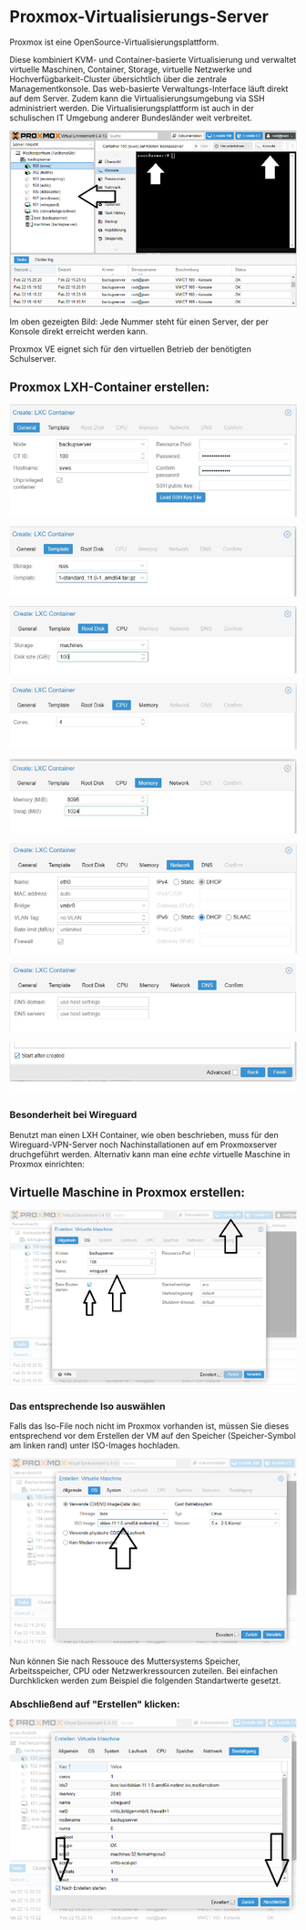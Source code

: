 # Proxmox-Virtualisierungs-Server

Proxmox ist eine OpenSource-Virtualisierungsplattform. 

Diese kombiniert KVM- und Container-basierte Virtualisierung und verwaltet virtuelle Maschinen, Container, Storage, virtuelle Netzwerke und Hochverfügbarkeit-Cluster übersichtlich über die zentrale Managementkonsole.
Das web-basierte Verwaltungs-Interface läuft direkt auf dem Server. Zudem kann die Virtualisierungsumgebung via SSH administriert werden.
Die Virtualisierungsplattform ist auch in der schulischen IT Umgebung anderer Bundesländer weit verbreitet. 

![Proxmox-Umgebung](graphics/ProxmoxUmgebung.png)

Im oben gezeigten Bild: Jede Nummer steht für einen Server, der per Konsole direkt erreicht werden kann. 

Proxmox VE eignet sich für den virtuellen Betrieb der benötigten Schulserver. 

## Proxmox LXH-Container erstellen: 

![Proxmox-Container_1](graphics/ct_1.jpg)

![Proxmox-Container_2](graphics/ct_2.jpg)

![Proxmox-Container_3](graphics/ct_3.jpg)

![Proxmox-Container_4](graphics/ct_4.jpg)

![Proxmox-Container_5](graphics/ct_5.jpg)

![Proxmox-Container_6](graphics/ct_6.jpg)

![Proxmox-Container_7](graphics/ct_7.jpg)

![Proxmox-Container_8](graphics/ct_8.jpg)

### Besonderheit bei Wireguard

Benutzt man einen LXH Container, wie oben beschrieben, muss für den Wireguard-VPN-Server noch Nachinstallationen auf em Proxmoxserver druchgeführt werden.
Alternativ kann man eine *echte* virtuelle Maschine in Proxmox einrichten:

## Virtuelle Maschine in Proxmox erstellen: 

![Proxmox-VM_1](graphics/vm_1.png)

### Das entsprechende Iso auswählen

Falls das Iso-File noch nicht im Proxmox vorhanden ist,
müssen Sie dieses entsprechend vor dem Erstellen der VM auf den Speicher (Speicher-Symbol am linken rand) unter ISO-Images hochladen.

![Proxmox-VM_2](graphics/vm_2.png)

Nun können Sie nach Ressouce des Muttersystems Speicher, Arbeitsspeicher, CPU oder Netzwerkressourcen zuteilen. 
Bei einfachen Durchklicken werden zum Beispiel die folgenden Standartwerte gesetzt. 

### Abschließend auf "Erstellen" klicken:


![Proxmox-VM_3](graphics/vm_3.png)